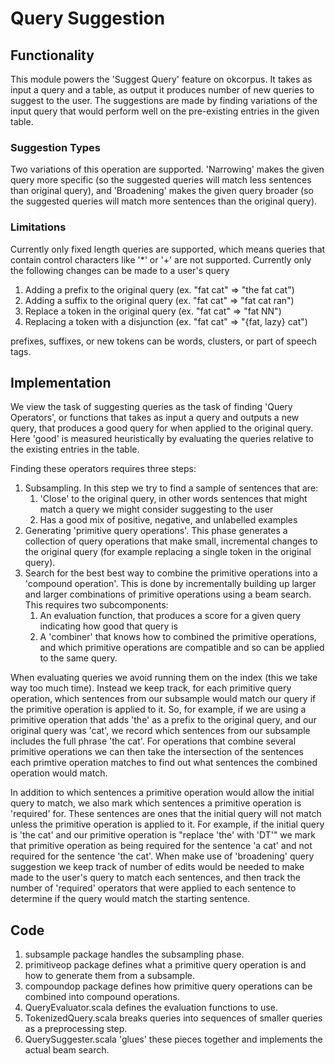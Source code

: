 # Query Suggestion

## Functionality

This module powers the 'Suggest Query' feature on okcorpus. It takes as input a query and a table, as output it 
produces number of new queries to suggest to the user. The suggestions are made by finding variations of the input 
query that would perform well on the pre-existing entries in the given table.

### Suggestion Types
Two variations of this operation are supported. 'Narrowing' makes the given query more specific (so the suggested 
queries will match less sentences than original query), and 'Broadening' makes the given query broader (so the 
suggested queries will match more sentences than the original query).

### Limitations
Currently only fixed length queries are supported, which means queries that contain control
 characters like '*' or '+' are not supported.
Currently only the following changes can be made to a user's query
1. Adding a prefix to the original query (ex. "fat cat" => "the fat cat")
2. Adding a suffix to the original query (ex. "fat cat" => "fat cat ran")
3. Replace a token in the original query (ex. "fat cat" => "fat NN")
4. Replacing a token with a disjunction (ex. "fat cat" => "{fat, lazy} cat")

prefixes, suffixes, or new tokens can be words, clusters, or part of speech tags.

## Implementation
We view the task of suggesting queries as the task of finding 'Query Operators', or functions that takes as 
input a query and outputs a new query, that produces a good query for when applied to the original query. Here
'good' is measured heuristically by evaluating the queries relative to the existing entries in the table.

Finding these operators requires three steps:

1. Subsampling. In this step we try to find a sample of sentences that are:
    1. 'Close' to the original query, in other words sentences that might match a query we might consider suggesting to the user
    2. Has a good mix of positive, negative, and unlabelled examples
2. Generating 'primitive query operations'. This phase generates a collection of query operations that make small, 
incremental changes to the original query (for example replacing a single token in the original query).
3. Search for the best best way to combine the primitive operations into a 'compound operation'. This is done by incrementally building up
larger and larger combinations of primitive operations using a beam search. This requires two subcomponents:
    1. An evaluation function, that produces a score for a given query indicating how good that query is
    2. A 'combiner' that knows how to combined the primitive operations, and which primitive operations are
       compatible and so can be applied to the same query.

When evaluating queries we avoid running them on the index (this we take way too much time). 
Instead we keep track, for each primitive query operation, which sentences from our subsample 
would match our query if the primitive operation is applied to it. So, for example, if we are using 
a primitive operation that adds 'the' as a prefix to the original query, and our original query
was 'cat', we record which sentences from our subsample includes the full phrase 'the cat'. For operations
that combine several primitive operations we can then take the intersection of the sentences each primtive
 operation matches to find out what sentences the combined operation would match.
 
In addition to which sentences a primitive operation would allow the initial query to match, we also mark which 
sentences a primitive operation is 'required' for. These sentences are ones that the initial query will
not match unless the primitive operation is applied to it. For example, if the initial query is 'the cat' and our
primitive operation is "replace 'the' with 'DT'" we mark that primitive operation as being required for the sentence
'a cat' and not required for the sentence 'the cat'. When make use of 'broadening' query suggestion we keep track of 
number of edits would be needed to make made to the user's query to match each sentences, and then track the number
of 'required' operators that were applied to each sentence to determine if the query would match the starting
sentence.
 

## Code
1. subsample package handles the subsampling phase.
2. primitiveop package defines what a primitive query operation is and how to generate them from a subsample.
3. compoundop package defines how primitive query operations can be combined into compound operations.
4. QueryEvaluator.scala defines the evaluation functions to use.
5. TokenizedQuery.scala breaks queries into sequences of smaller queries as a preprocessing step.
6. QuerySuggester.scala 'glues' these pieces together and implements the actual beam search.
